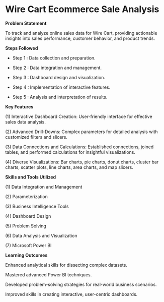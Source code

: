 # Wire Cart Ecommerce Sale Analysis

**Problem Statement**

To track and analyze online sales data for Wire Cart, providing actionable insights into sales performance, customer behavior, and product trends.

**Steps Followed**

- Step 1 : Data collection and preparation.

- Step 2 : Data integration and management.

- Step 3 : Dashboard design and visualization.

- Step 4 : Implementation of interactive features.

- Step 5 : Analysis and interpretation of results.

**Key Features**

(1) Interactive Dashboard Creation: User-friendly interface for effective sales data analysis.

(2) Advanced Drill-Downs: Complex parameters for detailed analysis with customized filters and slicers.

(3) Data Connections and Calculations: Established connections, joined tables, and performed calculations for insightful visualizations.

(4) Diverse Visualizations: Bar charts, pie charts, donut charts, cluster bar charts, scatter plots, line charts, area charts, and map slicers.

**Skills and Tools Utilized**

(1) Data Integration and Management

(2) Parameterization

(3) Business Intelligence Tools

(4) Dashboard Design

(5) Problem Solving

(6) Data Analysis and Visualization

(7) Microsoft Power BI

**Learning Outcomes**

Enhanced analytical skills for dissecting complex datasets.

Mastered advanced Power BI techniques.

Developed problem-solving strategies for real-world business scenarios.

Improved skills in creating interactive, user-centric dashboards.
